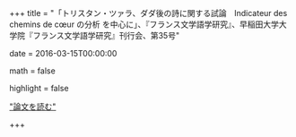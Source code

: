 +++
title = "「トリスタン・ツァラ、ダダ後の詩に関する試論　Indicateur des chemins de cœur の分析 を中心に」、『フランス文学語学研究』、早稲田大学大学院『フランス文学語学研究』刊行会、第35号"

date = 2016-03-15T00:00:00

math = false

highlight = false

["論文を読む"](http://www.waseda.jp/bun-france/pdfs/vol35/ito.pdf)

+++
